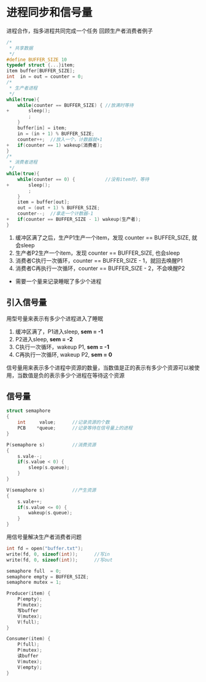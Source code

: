 # 进程同步和信号量

进程合作，指多进程共同完成一个任务
回顾生产者消费者例子
``` C
/*
 * 共享数据
 */
#define BUFFER_SIZE 10
typedef struct {...}item;
item buffer[BUFFER_SIZE];
int  in = out = counter = 0;
/*
 * 生产者进程
 */
while(true){
    while(counter == BUFFER_SIZE) { //放满时等待
+       sleep(); 
        ;
    }  
    buffer[in] = item;
    in = (in + 1) % BUFFER_SIZE;
    counter++;  //放入一个，计数器就+1
+   if(counter == 1) wakeup(消费者);
}
/*
 * 消费者进程
 */
while(true){
    while(counter == 0) {           //没有item时，等待
+       sleep();       
        ;
    }
    item = buffer[out];
    out = (out + 1) % BUFFER_SIZE;
    counter--;  //拿走一个计数器-1
+   if(counter == BUFFER_SIZE - 1) wakeup(生产者);
}
```
1. 缓冲区满了之后，生产P1生产一个item，发现 counter == BUFFER_SIZE, 就会sleep
2. 生产者P2生产一个item，发现 counter == BUFFER_SIZE, 也会sleep
3. 消费者C执行一次循环，counter == BUFFER_SIZE - 1，就回去唤醒P1
4. 消费者C再执行一次循环，counter == BUFFER_SIZE - 2，不会唤醒P2
* 需要一个量来记录睡眠了多少个进程

## 引入信号量
用型号量来表示有多少个进程进入了睡眠
1. 缓冲区满了，P1进入sleep, **sem = -1**
2. P2进入sleep, **sem = -2**
3. C执行一次循环，wakeup P1,  **sem = -1**
4. C再执行一次循环, wakeup P2, **sem = 0**

信号量用来表示多个进程中资源的数量，当数值是正的表示有多少个资源可以被使用，当数值是负的表示多少个进程在等待这个资源

## 信号量
``` C
struct semaphore
{
    int     value;      //记录资源的个数
    PCB    *queue;      //记录等待在信号量上的进程
}

P(semaphore s)          //消费资源
{
    s.vale--;
    if(s.value < 0) {
        sleep(s.queue);
    }
}

V(semaphore s)          //产生资源
{
    s.vale++;
    if(s.value <= 0) {
        wakeup(s.queue);
    }
}
```
用信号量解决生产者消费者问题
``` C
int fd = open("buffer.txt");
write(fd, 0, sizeof(int));      //写in
write(fd, 0, sizeof(int));      //写out

semaphore full  = 0;
semaphore empty = BUFFER_SIZE;
semaphore mutex = 1;

Producer(item) {
    P(empty);
    P(mutex);
    写buffer
    V(mutex);
    V(full);
}

Consumer(item) {
    P(full);
    P(mutex);
    读buffer
    V(mutex);
    V(empty);
}
```